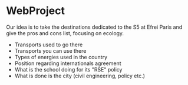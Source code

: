 # WebProject

Our idea is to take the destinations dedicated to the S5 at Efrei Paris and give the pros and cons list, focusing on ecology.

- Transports used to go there 
- Transports you can use there
- Types of energies used in the country
- Position regarding internationals agreement 
- What is the school doing for its "RSE" policy
- What is done is the city (civil engineering, policy etc.)
  

